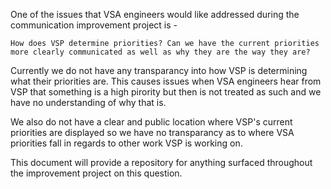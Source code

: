 One of the issues that VSA engineers would like addressed during the communication improvement project is -

`How does VSP determine priorities? Can we have the current priorities more clearly communicated as well as why they are the way they are?`

Currently we do not have any transparancy into how VSP is determining what their priorities are. This causes issues when VSA engineers hear from VSP that something is a high pirority but then is not treated as such and we have no understanding of why that is.

We also do not have a clear and public location where VSP's current priorities are displayed so we have no transparancy as to where VSA priorities fall in regards to other work VSP is working on.

This document will provide a repository for anything surfaced throughout the improvement project on this question.
